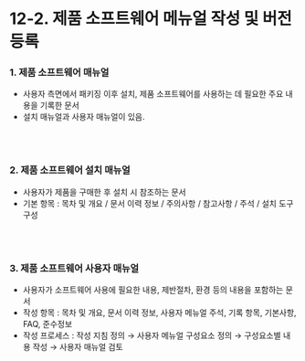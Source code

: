 # 12-2. 제품 소프트웨어 메뉴얼 작성 및 버전 등록



### 1. 제품 소프트웨어 매뉴얼

- 사용자 측면에서 패키징 이후 설치, 제품 소프트웨어를 사용하는 데 필요한 주요 내용을 기록한 문서
- 설치 매뉴얼과 사용자 매뉴얼이 있음.


<br>
<br>

### 2. 제품 소프트웨어 설치 매뉴얼

- 사용자가 제품을 구매한 후 설치 시 참조하는 문서
- 기본 항목 : 목차 및 개요 / 문서 이력 정보 / 주의사항 / 참고사항 / 주석 / 설치 도구 구성

<br>
<br>

### 3. 제품 소프트웨어 사용자 매뉴얼

- 사용자가 소프트웨어 사용에 필요한 내용, 제반절차, 환경 등의 내용을 포함하는 문서
- 작성 항목 : 목차 및 개요, 문서 이력 정보, 사용자 메뉴얼 주석, 기록 항목, 기본사항, FAQ, 준수정보
- 작성 프로세스 : 작성 지침 정의 → 사용자 메뉴얼 구성요소 정의 → 구성요소별 내용 작성 → 사용자 매뉴얼 검토